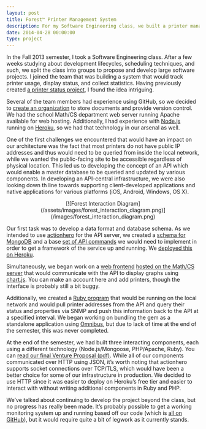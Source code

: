 ```yaml
---
layout: post
title: Forest™ Printer Management System
description: For my Software Engineering class, we built a printer management infrastructure.
date: 2014-04-28 00:00:00
type: project
---
```


In the Fall 2013 semester, I took a Software Engineering class. After a few weeks studying about development lifecycles, scheduling techniques, and such, we split the class into groups to propose and develop large software projects. I joined the team that was building a system that would track printer usage, display status, and collect statistics. Having previously created [a printer status project](http://mathcs.muhlenberg.edu/~bb246500/printers/), I found the idea intriguing.

Several of the team members had experience using GitHub, so we decided to [create an organization](https://github.com/printerSystemCSI210) to store documents and provide version control. We had the school Math/CS department web server running Apache available for web hosting. Additionally, I had experience with [Node.js](http://nodejs.org) running on [Heroku](https://www.heroku.com/), so we had that technology in our arsenal as well.

One of the first challenges we encountered that would have an impact on our architecture was the fact that most printers do not have public IP addresses and thus would need to be queried from inside the local network, while we wanted the public-facing site to be accessible regardless of physical location. This led us to developing the concept of an API which would enable a master database to be queried and updated by various components. In developing an API-central infrastructure, we were also looking down th line towards supporting client-developed applications and native applications for various platforms (iOS, Android, Windows, OS X).

<p style="text-align:center">[![Forest Interaction Diagram](/assets/images/forest_interaction_diagram.png)](/images/forest_interaction_diagram.png)</p>

Our first task was to develop a data format and database schema. As we intended to use [actionhero](http://actionherojs.com) for the API server, we created a [schema for MongoDB](https://github.com/printerSystemCSI210/api-server/blob/master/initializers/_project.js) and a base [set of API commands](https://github.com/printerSystemCSI210/api-server/tree/master/actions) we would need to implement in order to get a framework of the service up and running. We [deployed this on Heroku](https://forest-api.herokuapp.com).

Simultaneously, we began work on a [web frontend](https://github.com/printerSystemCSI210/frontend) [hosted on the Math/CS server](http://mathcs.muhlenberg.edu/~mb247142/forest/frontend/home.php) that would communicate with the API to display graphs using [chart.js](http://www.chartjs.org). You can make an account here and add printers, though the interface is probably still a bit buggy.

Additionally, we created a [Ruby program](https://github.com/printerSystemCSI210/query-agent) that would be running on the local network and would pull printer addresses from the API and query their status and properties via SNMP and push this information back to the API at a specified interval. We began working on bundling the gem as a standalone application using [Omnibus](https://github.com/opscode/omnibus-ruby), but due to lack of time at the end of the semester, this was never completed.

At the end of the semester, we had built three interacting components, each using a different technology (Node.js/Mongoose, PHP/Apache, Ruby). You can [read our final Venture Proposal (pdf)](/assets/pdf/forest_venture_proposal.pdf). While all of our components communicated over HTTP using JSON, it’s worth noting that actionhero supports socket connections over TCP/TLS, which would have been a better choice for some of our infrastructure in production. We decided to use HTTP since it was easier to deploy on Heroku’s free tier and easier to interact with without writing additional components in Ruby and PHP.

We’ve talked about continuing to develop the project beyond the class, but no progress has really been made. It’s probably possible to get a working monitoring system up and running based off our code (which is [all on GitHub](https://github.com/printerSystemCSI210)), but it would require quite a bit of legwork as it currently stands.
